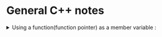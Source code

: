 # General C++ notes

<details>
    <summary>
        Using a function(function pointer) as a member variable :
    </summary>
    
    You have a class implementing some pipeline, that may take one of many preprocessing functions to be part of its pipeline, based on the user's choice. 

    if all the options are included in the class definition, The class definition becomes unreadable. 

    i.e in reference to the Single responsibility principle of SOLID.

    example : 

```cpp
class pipeline{

    /*defining the function pointer of the signature of a preprocessor
    i.e A preprocessor that takes 2 integers and returns 1 integer.*/
    typedef int (*preprocessorMethod)(int, int);

    int a, b;
    char* csvOutPath[256];
    preprocessorMethod processor;

    public:
        featureExtractor( preprocessorMethod processor ){
            a = 2;
            b = 3;
            this->processor = processor; 
        }

        int getval(){
            int c = processor(a,b);
            return c; 
        }
};

int add(int a, int b){
    return a+b;
}

int subtract(int a, int b){
    return a-b;
}


int main(int argc, char *argv[]) {

    pipeline testpipeline{subtract};

    int a = testfptr.getval();

    std::cout<< "\n function poineter a parameter test : " << a;

    return(0);
}
    ```

</details>